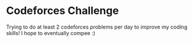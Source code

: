 # Codeforces Challenge

Trying to do at least 2 codeforces problems per day to improve my coding skills! I hope to eventually compee :)
